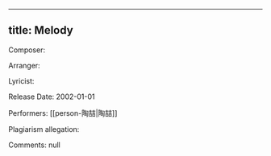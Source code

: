 
---
title: Melody
---
Composer: 

Arranger: 

Lyricist: 

Release Date: 2002-01-01

Performers: [[person-陶喆|陶喆]]

Plagiarism allegation:


Comments:
null
